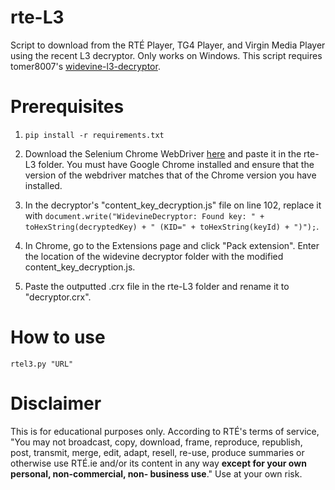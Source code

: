# rte-L3
Script to download from the RTÉ Player, TG4 Player, and Virgin Media Player using the recent L3 decryptor. Only works on Windows. This script requires tomer8007's [widevine-l3-decryptor](https://github.com/tomer8007/widevine-l3-decryptor).

# Prerequisites
1. `pip install -r requirements.txt`

2. Download the Selenium Chrome WebDriver [here](https://chromedriver.chromium.org/downloads) and paste it in the rte-L3 folder. You must have Google Chrome installed and ensure that the version of the webdriver matches that of the Chrome version you have installed.

3. In the decryptor's "content_key_decryption.js" file on line 102, replace it with `document.write("WidevineDecryptor: Found key: " + toHexString(decryptedKey) + " (KID=" + toHexString(keyId) + ")");`.

4. In Chrome, go to the Extensions page and click "Pack extension". Enter the location of the widevine decryptor folder with the modified content_key_decryption.js.

5. Paste the outputted .crx file in the rte-L3 folder and rename it to "decryptor.crx".

# How to use
`rtel3.py "URL"`

# Disclaimer
This is for educational purposes only. According to RTÉ's terms of service, "You may not broadcast, copy, download, frame, reproduce, republish, post, transmit, merge, edit, adapt, resell, re-use, produce summaries or otherwise use RTÉ.ie and/or its content in any way **except for your own personal, non-commercial, non- business use**." Use at your own risk.

